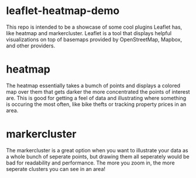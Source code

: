 # leaflet-heatmap-demo

This repo is intended to be a showcase of some cool plugins Leaflet has, like heatmap and markercluster. Leaflet is a tool that displays helpful visualizations on top of basemaps provided by OpenStreetMap, Mapbox, and other providers. 


# heatmap 

The heatmap essentially takes a bumch of points and displays a colored map over them that gets darker the more concentrated the points of interest are. This is good for getting a feel of data and illustrating where something is occuring the most often, like bike thefts or tracking property prices in an area. 

# markercluster 

The markercluster is a great option when you want to illustrate your data as a whole bunch of seperate points, but drawing them all seperately would be bad for readability and performance. The more you zoom in, the more seperate clusters you can see in an area! 



